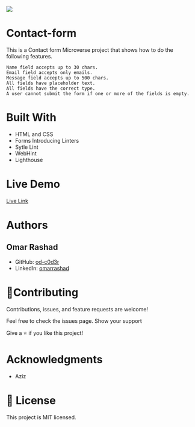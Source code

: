 
![](https://img.shields.io/badge/Microverse-blueviolet)

# Contact-form

This is a Contact form Microverse project that shows how to do the following features.


    Name field accepts up to 30 chars.
    Email field accepts only emails.
    Message field accepts up to 500 chars.
    All fields have placeholder text.
    All fields have the correct type.
    A user cannot submit the form if one or more of the fields is empty.


# Built With

- HTML and CSS
- Forms
Introducing Linters
- Sytle Lint
- WebHint
- Lighthouse

# Live Demo

[Live Link](https://raw.githack.com/Emmyn5600/Contact-form/contact-form/index.html)

# Authors

## Omar Rashad
- GitHub: [od-c0d3r](https://github.com/od-c0d3r)
- LinkedIn: [omarrashad](https://www.linkedin.com/in/omarrashad/)


# 🤝Contributing

Contributions, issues, and feature requests are welcome!

Feel free to check the issues page. Show your support

Give a ⭐️ if you like this project!

# Acknowledgments

- Aziz

# 📝 License 
This project is MIT licensed.
